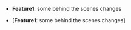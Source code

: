 - **Feature1**: some behind the scenes changes



- [**Feature1**: some behind the scenes changes]

